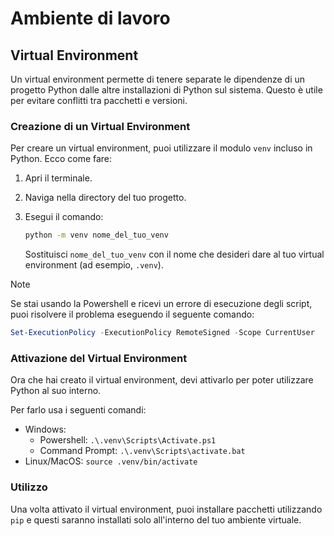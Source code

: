 # Ambiente di lavoro

## Virtual Environment

Un virtual environment permette di tenere separate le dipendenze di un progetto Python dalle altre installazioni di Python sul sistema. Questo è utile per evitare conflitti tra pacchetti e versioni.

### Creazione di un Virtual Environment

Per creare un virtual environment, puoi utilizzare il modulo `venv` incluso in Python. Ecco come fare:

1. Apri il terminale.
2. Naviga nella directory del tuo progetto.
3. Esegui il comando:

   ```bash
   python -m venv nome_del_tuo_venv
   ```

   Sostituisci `nome_del_tuo_venv` con il nome che desideri dare al tuo virtual environment (ad esempio, `.venv`).

> [!NOTE]
> Se stai usando la Powershell e ricevi un errore di esecuzione degli script, puoi risolvere il problema eseguendo il seguente comando:

```powershell
Set-ExecutionPolicy -ExecutionPolicy RemoteSigned -Scope CurrentUser
```

### Attivazione del Virtual Environment

Ora che hai creato il virtual environment, devi attivarlo per poter utilizzare Python al suo interno.

Per farlo usa i seguenti comandi:
- Windows:
  - Powershell: `.\.venv\Scripts\Activate.ps1`
  - Command Prompt: `.\.venv\Scripts\activate.bat`
- Linux/MacOS: `source .venv/bin/activate`

### Utilizzo

Una volta attivato il virtual environment, puoi installare pacchetti utilizzando `pip` e questi saranno installati solo all'interno del tuo ambiente virtuale.
